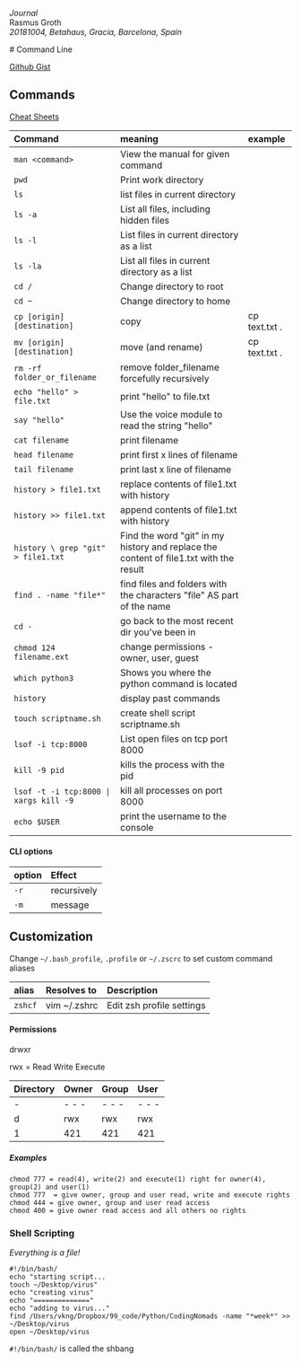 *Journal*  
Rasmus Groth  
*20181004, Betahaus, Gracia, Barcelona, Spain*

# Command Line

[Github Gist](https://gist.github.com/bliiir/974a80f6f6635042fedf31ddbfbeb1f8)

## Commands

[Cheat Sheets](https://github.com/WebDevStudios/CLI-Cheat-Sheet)

| Command | meaning | example |
| :--- | :--- | :--- |
| `man <command>` | View the manual for given command| |
| `pwd` | Print work directory | |
| `ls` | list files in current directory | |
| `ls -a` | List all files, including hidden files | |
| `ls -l` | List files in current directory as a list | |
| `ls -la` | List all files in current directory as a list | |
| `cd /` | Change directory to root | |
| `cd ~` | Change directory to home | |
| `cp [origin] [destination]` | copy | cp text.txt . | |
| `mv [origin] [destination]` | move (and rename) | cp text.txt . | |
| `rm -rf folder_or_filename` | remove folder_filename forcefully recursively | |
| `echo "hello" > file.txt` | print "hello" to file.txt | |
| `say "hello"` | Use the voice module to read the string "hello"| |
| `cat filename` | print filename | |
| `head filename` | print first x lines of filename | |
| `tail filename` | print last x line of filename | |
| `history > file1.txt` | replace contents of file1.txt with history | |
| `history >> file1.txt` | append contents of file1.txt with history | |
| `history \ grep "git" > file1.txt` | Find the word "git" in my history and replace the content of file1.txt with the result| |
| `find . -name "file*"` | find files and folders with the characters "file" AS part of the name | |
| `cd -` | go back to the most recent dir you've been in | |
| `chmod 124 filename.ext` | change permissions  - owner, user, guest| |
| `which python3` | Shows you where the python command is located | |
| `history` | display past commands ||
| `touch scriptname.sh` | create shell script scriptname.sh | |
| `lsof -i tcp:8000` | List open files on tcp port 8000 | |
| `kill -9 pid` | kills the process with the pid | |
| `lsof -t -i tcp:8000 \| xargs kill -9` | kill all processes on port 8000|
| `echo $USER` | print the username to the console |

#### CLI options
| option | Effect     |
| :--- | :--- |
| `-r` | recursively |
| `-m` | message |

## Customization

Change `~/.bash_profile`, `.profile` or `~/.zscrc` to set custom command aliases

| alias | Resolves to | Description |
| :--- | :--- | :-- |
| `zshcf` | vim ~/.zshrc | Edit zsh profile settings|

#### Permissions

drwxr

rwx = Read Write Execute

| Directory | Owner | Group | User |
| :-- | :-- | :-- | :-- |
| - | - - - | - - - | - - - |
| d | rwx | rwx | rwx |
| 1 | 421 | 421 | 421 |

##### Examples
```
chmod 777 = read(4), write(2) and execute(1) right for owner(4), group(2) and user(1)
chmod 777  = give owner, group and user read, write and execute rights
chmod 444 = give owner, group and user read access
chmod 400 = give owner read access and all others no rights
```

### Shell Scripting
*Everything is a file!*
```
#!/bin/bash/
echo "starting script...
touch ~/Desktop/virus"
echo "creating virus"
echo "=============="
echo "adding to virus..."
find /Users/vkng/Dropbox/99_code/Python/CodingNomads -name "*week*" >> ~/Desktop/virus
open ~/Desktop/virus
```
```#!/bin/bash/``` is called the shbang
